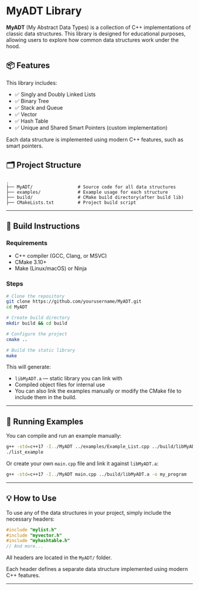 # MyADT Library

**MyADT** (My Abstract Data Types) is a collection of C++ implementations of classic data structures. This library is designed for educational purposes, allowing users to explore how common data structures work under the hood.

## 📦 Features

This library includes:

- ✅ Singly and Doubly Linked Lists
- ✅ Binary Tree
- ✅ Stack and Queue
- ✅ Vector
- ✅ Hash Table
- ✅ Unique and Shared Smart Pointers (custom implementation)

Each data structure is implemented using modern C++ features, such as smart pointers.

## 🗂️ Project Structure

```text
.
├── MyADT/                 # Source code for all data structures
├── examples/              # Example usage for each structure
├── build/                 # CMake build directory(after build lib)
├── CMakeLists.txt         # Project build script

```

---

## 🔧 Build Instructions

### Requirements

- C++ compiler (GCC, Clang, or MSVC)
- CMake 3.10+
- Make (Linux/macOS) or Ninja

### Steps

```bash
# Clone the repository
git clone https://github.com/yourusername/MyADT.git
cd MyADT

# Create build directory
mkdir build && cd build

# Configure the project
cmake ..

# Build the static library
make
```

This will generate:

- `libMyADT.a` — static library you can link with
- Compiled object files for internal use
- You can also link the examples manually or modify the CMake file to include them in the build.

---

## 🧪 Running Examples

You can compile and run an example manually:

```bash
g++ -std=c++17 -I../MyADT ../examples/Example_List.cpp ../build/libMyADT.a -o list_example
./list_example
```

Or create your own `main.cpp` file and link it against `libMyADT.a`:

```bash
g++ -std=c++17 -I../MyADT main.cpp ../build/libMyADT.a -o my_program
```

---

## 💡 How to Use

To use any of the data structures in your project, simply include the necessary headers:

```cpp
#include "mylist.h"
#include "myvector.h"
#include "myhashtable.h"
// And more...
```

All headers are located in the `MyADT/` folder.

Each header defines a separate data structure implemented using modern C++ features.

---
